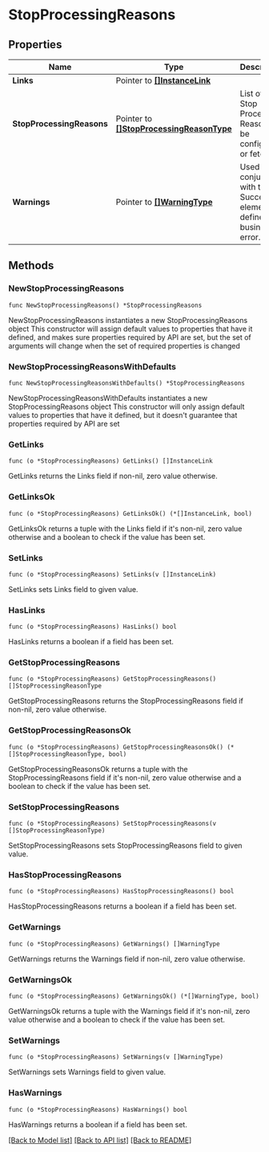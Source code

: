 # StopProcessingReasons

## Properties

Name | Type | Description | Notes
------------ | ------------- | ------------- | -------------
**Links** | Pointer to [**[]InstanceLink**](InstanceLink.md) |  | [optional] 
**StopProcessingReasons** | Pointer to [**[]StopProcessingReasonType**](StopProcessingReasonType.md) | List of the Stop Processing Reasons to be configured or fetched | [optional] 
**Warnings** | Pointer to [**[]WarningType**](WarningType.md) | Used in conjunction with the Success element to define a business error. | [optional] 

## Methods

### NewStopProcessingReasons

`func NewStopProcessingReasons() *StopProcessingReasons`

NewStopProcessingReasons instantiates a new StopProcessingReasons object
This constructor will assign default values to properties that have it defined,
and makes sure properties required by API are set, but the set of arguments
will change when the set of required properties is changed

### NewStopProcessingReasonsWithDefaults

`func NewStopProcessingReasonsWithDefaults() *StopProcessingReasons`

NewStopProcessingReasonsWithDefaults instantiates a new StopProcessingReasons object
This constructor will only assign default values to properties that have it defined,
but it doesn't guarantee that properties required by API are set

### GetLinks

`func (o *StopProcessingReasons) GetLinks() []InstanceLink`

GetLinks returns the Links field if non-nil, zero value otherwise.

### GetLinksOk

`func (o *StopProcessingReasons) GetLinksOk() (*[]InstanceLink, bool)`

GetLinksOk returns a tuple with the Links field if it's non-nil, zero value otherwise
and a boolean to check if the value has been set.

### SetLinks

`func (o *StopProcessingReasons) SetLinks(v []InstanceLink)`

SetLinks sets Links field to given value.

### HasLinks

`func (o *StopProcessingReasons) HasLinks() bool`

HasLinks returns a boolean if a field has been set.

### GetStopProcessingReasons

`func (o *StopProcessingReasons) GetStopProcessingReasons() []StopProcessingReasonType`

GetStopProcessingReasons returns the StopProcessingReasons field if non-nil, zero value otherwise.

### GetStopProcessingReasonsOk

`func (o *StopProcessingReasons) GetStopProcessingReasonsOk() (*[]StopProcessingReasonType, bool)`

GetStopProcessingReasonsOk returns a tuple with the StopProcessingReasons field if it's non-nil, zero value otherwise
and a boolean to check if the value has been set.

### SetStopProcessingReasons

`func (o *StopProcessingReasons) SetStopProcessingReasons(v []StopProcessingReasonType)`

SetStopProcessingReasons sets StopProcessingReasons field to given value.

### HasStopProcessingReasons

`func (o *StopProcessingReasons) HasStopProcessingReasons() bool`

HasStopProcessingReasons returns a boolean if a field has been set.

### GetWarnings

`func (o *StopProcessingReasons) GetWarnings() []WarningType`

GetWarnings returns the Warnings field if non-nil, zero value otherwise.

### GetWarningsOk

`func (o *StopProcessingReasons) GetWarningsOk() (*[]WarningType, bool)`

GetWarningsOk returns a tuple with the Warnings field if it's non-nil, zero value otherwise
and a boolean to check if the value has been set.

### SetWarnings

`func (o *StopProcessingReasons) SetWarnings(v []WarningType)`

SetWarnings sets Warnings field to given value.

### HasWarnings

`func (o *StopProcessingReasons) HasWarnings() bool`

HasWarnings returns a boolean if a field has been set.


[[Back to Model list]](../README.md#documentation-for-models) [[Back to API list]](../README.md#documentation-for-api-endpoints) [[Back to README]](../README.md)


